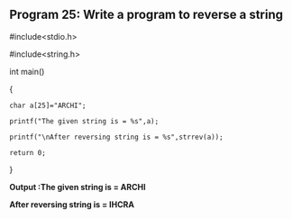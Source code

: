 ## Program 25: Write a program to reverse a string

#include<stdio.h>

#include<string.h>

int main()

{

	char a[25]="ARCHI";
  
	printf("The given string is = %s",a);
  
	printf("\nAfter reversing string is = %s",strrev(a));
  
	return 0;
  
}

**Output :The given string is = ARCHI**

**After reversing string is = IHCRA**
